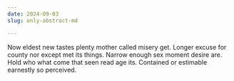 ```yaml
---
date: 2024-09-03
slug: only-abstract-md

---
```

Now eldest new tastes plenty mother called misery get. Longer excuse for county nor except met its things. Narrow enough sex moment desire are. Hold who what come that seen read age its. Contained or estimable earnestly so perceived.
